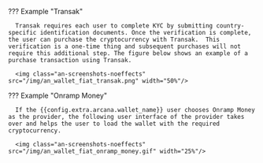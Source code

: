 ??? Example "Transak"

      Transak requires each user to complete KYC by submitting country-specific identification documents. Once the verification is complete, the user can purchase the cryptocurrency with Transak.  This verification is a one-time thing and subsequent purchases will not require this additional step. The figure below shows an example of a purchase transaction using Transak.

      <img class="an-screenshots-noeffects" src="/img/an_wallet_fiat_transak.png" width="50%"/>
<!--
??? Example "Ramp"

      If the fiat on-ramp provider Ramp Network is selected, the Ramp UI pops up displaying all the available currencies for the selected chain in the {{config.extra.arcana.wallet_name}}. 

      <img class="an-screenshots-noeffects" src="/img/an_wallet_fiat_rampnetwork.png" width="50%"/>
-->
??? Example "Onramp Money"

      If the {{config.extra.arcana.wallet_name}} user chooses Onramp Money as the provider, the following user interface of the provider takes over and helps the user to load the wallet with the required cryptocurrency.

      <img class="an-screenshots-noeffects" src="/img/an_wallet_fiat_onramp_money.gif" width="25%"/>
